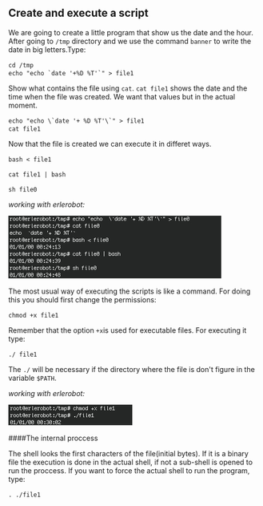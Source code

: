 ## Create and execute a script

We are going to create a little program that show us the date and the hour.
After going to `/tmp` directory and we use the command `banner` to write the date in big letters.Type:

```
cd /tmp
echo "echo `date '+%D %T'`" > file1
```
Show what contains the file using `cat`.
`cat file1` shows the date and the time when the file was created. We want that values but in the actual moment.

```
echo "echo \`date '+ %D %T'\`" > file1
cat file1
```

Now that the file is created we can execute it in differet ways.

```
bash < file1
```
```
cat file1 | bash
```
```
sh file0
```
*working with erlerobot:*

![executing](img10/exe.jpg)


The most usual way of executing the scripts is like a command. For doing this you should first change the permissions:
```
chmod +x file1
```
Remember that the option `+x`is used for executable files.
For executing it type:
```
./ file1
```

The `./` will be necessary if the directory where the file is don't figure in the variable `$PATH`.

*working with erlerobot:*

![exe2](img10/exe2.jpg)

####The internal proccess

The shell looks the first characters of the file(initial bytes). If it is a binary file the execution is done in the actual shell, if not a sub-shell is opened to run the proccess.
If you want to force the actual shell to run the program, type:
```
. ./file1
```
